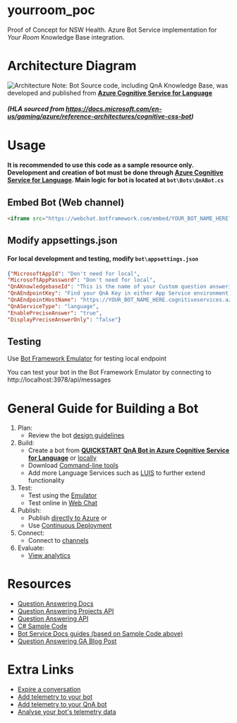 # yourroom_poc
Proof of Concept for NSW Health. Azure Bot Service implementation for <i>Your Room</i> Knowledge Base integration.

# Architecture Diagram
![Architecture](https://docs.microsoft.com/en-us/gaming/azure/reference-architectures/media/cognitive/cognitive-customer-service-bot.png)
Note: Bot Source code, including QnA Knowledge Base, was developed and published from [<b>Azure Cognitive Service for Language</b>](https://azure.microsoft.com/en-us/services/cognitive-services/language-service/)  
##### (HLA sourced from https://docs.microsoft.com/en-us/gaming/azure/reference-architectures/cognitive-css-bot)

# Usage
#### It is recommended to use this code as a sample resource only. Development and creation of bot must be done through [<b>Azure Cognitive Service for Language</b>](https://azure.microsoft.com/en-us/services/cognitive-services/language-service/). Main logic for bot is located at `bot\Bots\QnABot.cs`

## Embed Bot (Web channel)
```html
<iframe src="https://webchat.botframework.com/embed/YOUR_BOT_NAME_HERE?s=YOUR_SECRET_HERE" style="height: 502px; max-height: 502px;"></iframe>
```

## Modify appsettings.json
#### For local development and testing, modify `bot\appsettings.json`
```json
{"MicrosoftAppId": "Don't need for local",
"MicrosoftAppPassword": "Don't need for local",
"QnAKnowledgebaseId": "This is the name of your Custom question answering project",
"QnAEndpointKey": "Find your QnA Key in either App Service environment variables or Languages Services Prediction URL (Ocp-Apim-Subscription-Key)",
"QnAEndpointHostName": "https://YOUR_BOT_NAME_HERE.cognitiveservices.azure.com/",
"QnAServiceType": "language",
"EnablePreciseAnswer": "true",
"DisplayPreciseAnswerOnly": "false"}
```
## Testing
Use [Bot Framework Emulator](https://aka.ms/bot-framework-F5-download-emulator) for testing local endpoint

You can test your bot in the Bot Framework Emulator by connecting to http://localhost:3978/api/messages

# General Guide for Building a Bot
1. Plan:
    - Review the bot [design guidelines](https://aka.ms/bot-framework-emulator-design-guidelines)
2. Build:
    - Create a bot from [<b>QUICKSTART QnA Bot in Azure Cognitive Service for Language</b>](https://docs.microsoft.com/en-us/azure/cognitive-services/language-service/question-answering/quickstart/sdk?pivots=studio) or [locally](https://aka.ms/bot-framework-emulator-create-bot-locally)
    - Download [Command-line tools](https://aka.ms/bot-framework-emulator-tools)
    - Add more Language Services such as [LUIS](https://aka.ms/bot-framework-emulator-LUIS-docs-home) to further extend functionality
3. Test:
    - Test using the [Emulator](https://aka.ms/bot-framework-emulator-debug-with-emulator)
    - Test online in [Web Chat](https://aka.ms/bot-framework-emulator-debug-with-web-chat)
4. Publish:
    - Publish [directly to Azure](https://aka.ms/bot-framework-emulator-publish-Azure) or
    - Use [Continuous Deployment](https://aka.ms/bot-framework-emulator-publish-continuous-deployment)
5. Connect:
    - Connect to [channels](https://aka.ms/bot-framework-emulator-connect-channels)
6. Evaluate:
    - [View analytics](https://aka.ms/bot-framework-emulator-bot-analytics)

# Resources
- [Question Answering Docs](https://docs.microsoft.com/en-us/azure/cognitive-services/language-service/question-answering/overview)
- [Question Answering Projects API](https://docs.microsoft.com/en-us/rest/api/cognitiveservices/questionanswering/question-answering-projects)
- [Question Answering API](https://docs.microsoft.com/en-us/rest/api/cognitiveservices/questionanswering/question-answering)
- [C# Sample Code](https://github.com/microsoft/BotBuilder-Samples/tree/main/samples/csharp_dotnetcore)
- [Bot Service Docs guides (based on Sample Code above)](https://docs.microsoft.com/en-us/azure/bot-service/bot-builder-howto-send-messages?view=azure-bot-service-4.0&tabs=csharp)
- [Question Answering GA Blog Post](https://techcommunity.microsoft.com/t5/ai-cognitive-services-blog/question-answering-feature-is-generally-available/ba-p/2899497)

# Extra Links
- [Expire a conversation](https://docs.microsoft.com/en-us/azure/bot-service/bot-builder-howto-expire-conversation?view=azure-bot-service-4.0&tabs=csharp)
- [Add telemetry to your bot](https://docs.microsoft.com/en-us/azure/bot-service/bot-builder-telemetry?view=azure-bot-service-4.0&tabs=csharp)
- [Add telemetry to your QnA bot](https://docs.microsoft.com/en-us/azure/bot-service/bot-builder-telemetry-qnamaker?view=azure-bot-service-4.0)
- [Analyse your bot's telemetry data](https://docs.microsoft.com/en-us/azure/bot-service/bot-builder-telemetry-analytics-queries?view=azure-bot-service-4.0)

